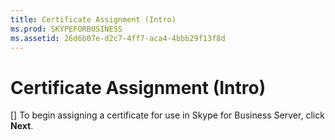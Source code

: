 ```yaml
---
title: Certificate Assignment (Intro)
ms.prod: SKYPEFORBUSINESS
ms.assetid: 26d6b07e-d2c7-4ff7-aca4-4bbb29f13f8d
---
```



# Certificate Assignment (Intro)
[]
To begin assigning a certificate for use in Skype for Business Server, click **Next**.
  
    
    


